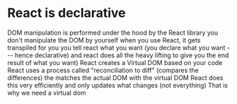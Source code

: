 # React is declarative
DOM manipulation is performed under the hood by the React library
you don't manipulate the DOM by yourself when you use React, it gets transpiled for you
you tell react what you want (you declare what you want --- hence declarative) and react does all the heavy lifting to give you the end result of what you want)
React creates a Virtual DOM based on your code
React uses a process called "reconciliation to diff" (compares the differences) the matches the actual DOM with the virtual DOM
React does this very efficiently and only updates what changes (not everything)
That is why we need a virtual dom